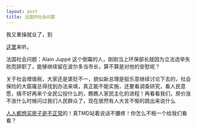 ```yaml
---
layout: post
title: 法国的社会问题
---
```


我又重操就业了，到

[这里](http://www.francaisblog.com.cn/node/598)来听。

法国社会问题：Alain Juppé 这个倒霉的人，刚刚当上环保部长就因为立法选举失败而辞职了，能够继续留在波尔多当市长，算不算是对他的安慰呢？

关于社会增值税，大家还是褒贬不一，貌似新总理是挺乐意继续讨论下去的，社会保险的大窟窿总得找到办法来填，真正能不能实施，还要看调查研究，看人民意愿，搞不好再来个全民公投什么的，瞧瞧人家民主化的进程！再看看我们，房价涨不涨什么时候问过我们人民群众了，现在居然有人大言不惭的跳出来说什么

[人人都想买房子是不正常](http://bj.house.sina.com.cn/news/2007-06-18/0727196909.html)的！真TMD站着说话不腰疼！你怎么不租一个给我们看看？
